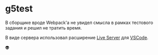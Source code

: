 # g5test

В сборщике вроде Webpack'а не увидел смысла в рамках тестового задания и решил не тратить время. 

В виде сервера использовал расширение [Live Server](https://marketplace.visualstudio.com/items?itemName=ritwickdey.LiveServer) для [VSCode](https://code.visualstudio.com/).

👽
